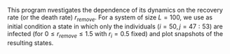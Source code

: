 This program nvestigates the dependence of its dynamics on the recovery rate (or the death rate)
$r_{remove}$. 
For a system of size $L = 100,$ 
we use as initial condition a state in which only the individuals $(i = 50, j = 47:53)$ are infected (for $0 \leq r_{remove} \leq 1.5$ with $r_i = 0.5$ fixed) and plot snapshots of the resulting states.
